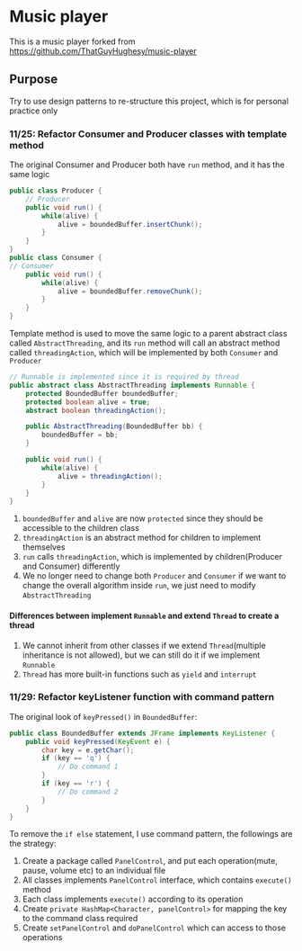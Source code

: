 # Music player
This is a music player forked from https://github.com/ThatGuyHughesy/music-player

## Purpose
Try to use design patterns to re-structure this project, which is for personal practice only


### 11/25: Refactor Consumer and Producer classes with template method
The original Consumer and Producer both have `run` method, and it has the same logic
```java
public class Producer {
    // Producer
    public void run() {
        while(alive) {
            alive = boundedBuffer.insertChunk();
        }
    }
}
public class Consumer {
// Consumer
    public void run() {
        while(alive) {
            alive = boundedBuffer.removeChunk();
        }
    }
}
```
Template method is used to move the same logic to a parent abstract class called `AbstractThreading`,
 and its `run` method will call an abstract method called `threadingAction`, which will be implemented by both `Consumer` and `Producer`
```java
// Runnable is implemented since it is required by thread
public abstract class AbstractThreading implements Runnable {
    protected BoundedBuffer boundedBuffer;
    protected boolean alive = true;
    abstract boolean threadingAction();

    public AbstractThreading(BoundedBuffer bb) {
        boundedBuffer = bb;
    }

    public void run() {
        while(alive) {
            alive = threadingAction();
        }
    }
}
```
1. `boundedBuffer` and `alive` are now `protected` since they should be accessible to the children class
2. `threadingAction` is an abstract method for children to implement themselves
3. `run` calls `threadingAction`, which is implemented by children(Producer and Consumer) differently
4. We no longer need to change both `Producer` and `Consumer` if we want to change the overall algorithm inside `run`, we just need to modify `AbstractThreading`

#### Differences between implement `Runnable` and extend `Thread` to create a thread
1. We cannot inherit from other classes if we extend `Thread`(multiple inheritance is not allowed), but we can still do it if we implement `Runnable`
2. `Thread` has more built-in functions such as `yield` and `interrupt`

### 11/29: Refactor keyListener function with command pattern
The original look of `keyPressed()` in `BoundedBuffer`:
```java
public class BoundedBuffer extends JFrame implements KeyListener {
    public void keyPressed(KeyEvent e) {
        char key = e.getChar();
        if (key == 'q') {
            // Do command 1
        }
        if (key == 'r') {
            // Do command 2
        }
    }
}
```
To remove the `if else` statement, I use command pattern, the followings are the strategy:
1. Create a package called `PanelControl`, and put each operation(mute, pause, volume etc) to an individual file
2. All classes implements `PanelControl` interface, which contains `execute()` method
3. Each class implements `execute()` according to its operation
4. Create `private HashMap<Character, panelControl>` for mapping the key to the command class required
5. Create `setPanelControl` and `doPanelControl` which can access to those operations